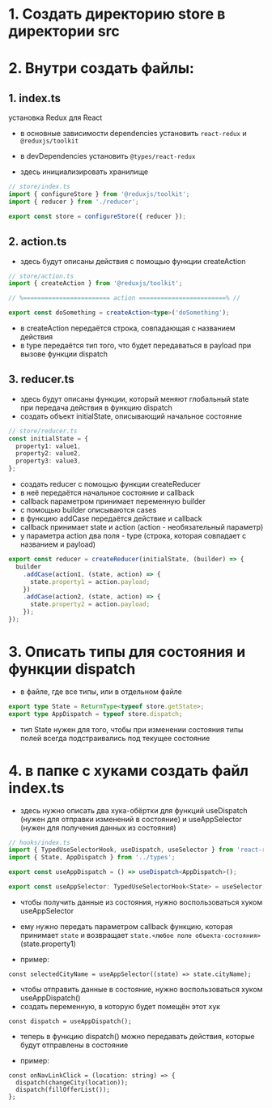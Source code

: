 # 1. Создать директорию store в директории src

# 2. Внутри создать файлы:

## 1. index.ts

 установка Redux для React
 - в основные зависимости dependencies установить `react-redux` и `@reduxjs/toolkit`
 - в devDependencies установить `@types/react-redux`

- здесь инициализировать хранилище

```ts
// store/index.ts
import { configureStore } from '@reduxjs/toolkit';
import { reducer } from './reducer';

export const store = configureStore({ reducer });
```

## 2. action.ts

- здесь будут описаны действия с помощью функции createAction

```ts
// store/action.ts
import { createAction } from '@reduxjs/toolkit';

// %======================== action ========================% //

export const doSomething = createAction<type>('doSomething');
```

- в createAction передаётся строка, совпадающая с названием действия
- в type передаётся тип того, что будет передаваться в payload при вызове функции dispatch

## 3. reducer.ts

- здесь будут описаны функции, который меняют глобальный state при передача действия в функцию dispatch
- создать объект initialState, описывающий начальное состояние

```ts
// store/reducer.ts
const initialState = {
  property1: value1,
  property2: value2,
  property3: value3,
};
```

- создать reducer с помощью функции createReducer
- в неё передаётся начальное состояние и callback
- callback параметром принимает переменную builder
- с помощью builder описываются cases
- в функцию addCase передаётся действие и callback
- callback принимает state и action (action - необязательный параметр)
- у параметра action два поля - type (строка, которая совпадает с названием и payload)

```ts
export const reducer = createReducer(initialState, (builder) => {
  builder
    .addCase(action1, (state, action) => {
      state.property1 = action.payload;
    })
    .addCase(action2, (state, action) => {
      state.property2 = action.payload;
    });
});
```

# 3. Описать типы для состояния и функции dispatch

- в файле, где все типы, или в отдельном файле

```ts
export type State = ReturnType<typeof store.getState>;
export type AppDispatch = typeof store.dispatch;
```

- тип State нужен для того, чтобы при изменении состояния типы полей всегда подстраивались под текущее состояние

# 4. в папке с хуками создать файл index.ts

- здесь нужно описать два хука-обёртки для функций useDispatch (нужен для отправки изменений в состояние) и useAppSelector (нужен для получения данных из состояния)

```ts
// hooks/index.ts
import { TypedUseSelectorHook, useDispatch, useSelector } from 'react-redux';
import { State, AppDispatch } from '../types';

export const useAppDispatch = () => useDispatch<AppDispatch>();

export const useAppSelector: TypedUseSelectorHook<State> = useSelector;
```

- чтобы получить данные из состояния, нужно воспользоваться хуком useAppSelector
- ему нужно передать параметром callback функцию, которая принимает `state`
  и возвращает `state.<любое поле объекта-состояния>` (state.property1)

- пример:
```tsx
const selectedCityName = useAppSelector((state) => state.cityName);
```

- чтобы отправить данные в состояние, нужно воспользоваться хуком useAppDispatch()
- создать переменную, в которую будет помещён этот хук

```tsx
const dispatch = useAppDispatch();
```

- теперь в функцию dispatch() можно передавать действия, которые будут отправлены в состояние

- пример:
```tsx
const onNavLinkClick = (location: string) => {
  dispatch(changeCity(location));
  dispatch(fillOfferList());
};
```
